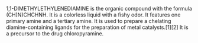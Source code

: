 1,1-DIMETHYLETHYLENEDIAMINE is the organic compound with the formula (CH)N)CHCHNH. It is a colorless liquid with a fishy odor. It features one primary amine and a tertiary amine. It is used to prepare a chelating diamine-containing ligands for the preparation of metal catalysts.[1][2] It is a precursor to the drug chloropyramine.
